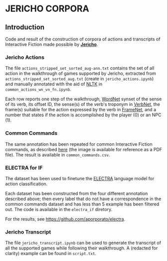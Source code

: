 # JERICHO CORPORA

## Introduction

Code and result of the construction of corpora of actions and transcripts of Interactive Fiction made possible by
[**Jericho**](https://github.com/microsoft/jericho).

### Jericho Actions

The file `actions_stripped_set_sorted_aug-ann.txt` contains the set of all action in the walkthrough of games supported
by Jericho, extracted from `actions_stripped_set_sorted_aug.txt` (create in `jericho_actions.ipynb`) and manually
annotated with the aid of [NLTK](https://www.nltk.org/) in `common_actions_wn_vn_fn.ipynb`.

Each row reports one step of the walkthrough, [WordNet](https://wordnet.princeton.edu/) synset of the sense of its verb,
its offset ID, the sense(s) of the verb's troponym in [VerbNet](https://verbs.colorado.edu/verbnet/), the frame(s)
suitable for the action expressed by the verb in [FrameNet](https://framenet.icsi.berkeley.edu/fndrupal/), and a number
that states if the action is accomplished by the player (0) or an NPC (1).

### Common Commands

The same annotation has been repeated for common Interactive Fiction commands, as
described [here](http://pr-if.org/doc/play-if-card/) (the image is available for reference as a PDF file). The result is
available in `common_commands.csv`.

### ELECTRA for IF

The dataset has been used to finetune the [ELECTRA](https://github.com/google-research/electra) language model for
action classification.

Each dataset has been constructed from the four different annotation described above; then every label that do not have
a correspondence in the common commands dataset and has less than 5 example has been filtered out. The code is available in
the `electra_if` diretory.

For the results, see https://github.com/aporporato/electra.

### Jericho Transcript

The file `jericho_transcript.ipynb` can be used to generate the transcript of all the supported games while following
their walkthrough. A (redacted for clarity) example can be found in `script.txt`.
